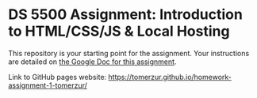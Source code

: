 # DS 5500 Assignment: Introduction to HTML/CSS/JS & Local Hosting

This repository is your starting point for the assignment. Your instructions are detailed on [the Google Doc for this assignment](https://docs.google.com/document/d/14SmkKMa0xYu-7OEY4V5jdzglEz63ibbV-n5gbyY3KmM/edit?usp=sharing).

Link to GitHub pages website: https://tomerzur.github.io/homework-assignment-1-tomerzur/